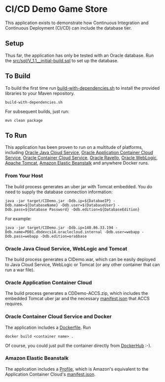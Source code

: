 # CI/CD Demo Game Store 

This application exists to demonstrate how Continuous Integration and Continuous Deployment (CI/CD) can include the database tier.

## Setup
Thus far, the application has only be tested with an Oracle database. Run the [src/sql/V_1.1__initial-build.sql](src/sql/V_1.1__initial-build.sql) to set up the database. 
 

## To Build

To build the first time run [build-with-dependencies.sh](build-with-dependencies.sh) to install the provided libraries to your Maven repository.

	build-with-dependencies.sh

For subsequent builds, just run:

	mvn clean package


## To Run

This application has been proven to run on a multitude of platforms, including [Oracle Java Cloud Service](https://cloud.oracle.com/en_US/java), [Oracle Application Container Cloud Service](https://cloud.oracle.com/en_US/application-container-cloud), [Oracle Container Cloud Service](https://cloud.oracle.com/en_US/container), [Oracle Ravello](https://cloud.oracle.com/en_US/ravello), [Oracle WebLogic](http://www.oracle.com/technetwork/middleware/weblogic/overview/index.html), [Apache Tomcat](https://tomcat.apache.org/), [Amazon Elastic Beanstalk](https://aws.amazon.com/elasticbeanstalk/) and anywhere Docker runs.

### From Your Host
The build process generates an uber jar with Tomcat embedded. You do need to supply the database connection information:

	java -jar target/CIDemo.jar -Ddb.ip=${DatabaeIP} -Ddb.name=${DatabaseName} -Ddb.user=$(DatabaseUser} -Ddb.pass=${Database Password} -Ddb.edition=${DatabaseEdition}

For example:

	java -jar target/CIDemo.jar -Ddb.ip=140.86.33.194 -Ddb.name=PDB1.dbdevcs14.oraclecloud.internal -Ddb.user=webapp -Ddb.pass=webapp -Ddb.edition=ora$base  
 

### Oracle Java Cloud Service, WebLogic and Tomcat
The build process generates a CIDemo.war, which can be easily deployed to Java Cloud Service, WebLogic or Tomcat (or any other container that can run a war file).

### Oracle Application Container Cloud
The build process generates a CDDemo-ACCS.zip, which includes the embedded Tomcat uber jar and the necessary [manifest.json](manifest.json) that ACCS requires. 

### Oracle Container Cloud Service and Docker
The application includes a [Dockerfile](Dockerfile.). Run

	docker build <container name> . 

Of course, you could just pull the container directly from [DockerHub](https://hub.docker.com/r/wbleonard/gamerentals/) :-).

### Amazon Elastic Beanstalk
The application includes a [Profile](Procfile), which is Amazon's equivalent to the Application Container Cloud's [manifest.json](manifest.json).
 


